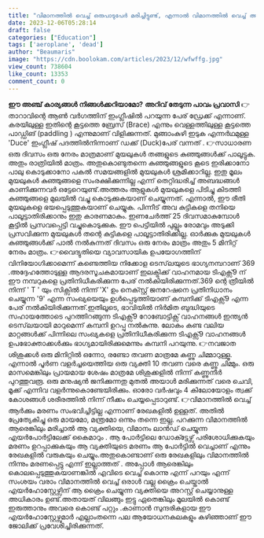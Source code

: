 ```yaml
---
title: "വിമാനത്തിൽ വെച്ച് ഒരുപാടുപേർ മരിച്ചിട്ടുണ്ട്, എന്നാൽ വിമാനത്തിൽ വെച്ച് ആർക്കും മരണം സംഭവിച്ചിട്ടില്ല എന്നാണ് രേഖകളിൽ ഉള്ളത്, അതെന്തുകൊണ്ടാണ് ?"
date: 2023-12-06T05:28:14
draft: false
categories: ["Education"]
tags: ['aeroplane', 'dead']
author: "Beaumaris"
image: "https://cdn.boolokam.com/articles/2023/12/wfwffg.jpg"
view_count: 738604
like_count: 13353
comment_count: 0
---
```


**ഈ അഞ്ച് കാര്യങ്ങൾ നിങ്ങൾക്കറിയാമോ?** **അറിവ് തേടുന്ന പാവം പ്രവാസി** 👉താറാവിന്റെ ആൺ വർഗത്തിന് ഇംഗ്ലീഷിൽ പറയുന്ന പേര് ഡ്രേക്ക് എന്നാണ്. കരയിലുള്ള ഇതിന്റെ കൂട്ടത്തെ ബ്രേസ് (Brace) എന്നും വെള്ളത്തിലുള്ള കൂട്ടത്തെ പാഡ്ഡിങ് (paddling ) എന്നുമാണ് വിളിക്കുന്നത്. മുങ്ങാംകുഴി ഇടുക എന്നർഥമുള്ള 'Duce' ഇംഗ്ലീഷ് പദത്തിൽനിന്നാണ് ഡക്ക് (Duck)പേര് വന്നത് . 👉സാധാരണ ഒരു ദിവസം ഒരു നേരം മാത്രമാണ് മുയലുകൾ തങ്ങളുടെ കുഞ്ഞുങ്ങൾക്ക് പാലൂട്ടുക. അതും രാത്രിയിൽ മാത്രം. അതുകൊണ്ടുതന്നെ കുഞ്ഞുങ്ങളുടെ കൂടെ ഇരിക്കാനോ പാലു കൊടുക്കാനോ പകൽ സമയങ്ങളിൽ മുയലുകൾ ശ്രമിക്കാറില്ല. ഇതു മൂലം മുയലുകൾ കുഞ്ഞുങ്ങളെ സംരക്ഷിക്കുന്നില്ല എന്ന് തെറ്റിദ്ധരിച്ച് അബദ്ധങ്ങൾ കാണിക്കുന്നവർ ഒട്ടേറെയുണ്ട്.അത്തരം ആളുകൾ മുയലുകളെ പിടിച്ചു കിടത്തി കുഞ്ഞുങ്ങളെ മുലയിൽ വച്ചു കൊടുക്കുകയാണ് ചെയ്യുന്നത്. എന്നാൽ, ഈ രീതി മുയലുകളെ ഭയപ്പെടുത്തുകയാണ് ചെയ്യുക. പിന്നീട് അവ കുട്ടികളെ തനിയെ പാലൂട്ടാതിരിക്കാനും ഇതു കാരണമാകും. ഇണചേർത്ത് 25 ദിവസമാകുമ്പോൾ കൂട്ടിൽ പ്രസവപ്പെട്ടി വച്ചുകൊടുക്കുക. ഈ പെട്ടിയിൽ പുല്ലും രോമവും അടുക്കി പ്രസവിക്കുന്ന മുയലുകൾ തന്റെ കുട്ടികളെ പാലൂട്ടാതിരിക്കില്ല. ഓർക്കുക മുയലുകൾ കുഞ്ഞുങ്ങൾക്ക് പാൽ നൽകുന്നത് ദിവസം ഒരു നേരം മാത്രം അതും 5 മിനിറ്റ് നേരം മാത്രം. 👉വൈദ്യുതിയെ വ്യാവസായിക ഉപയോഗത്തിന് വിനിയോഗിക്കാമെന്ന് കണ്ടെത്തിയ നിക്കോള ടെസ്‌ലയുടെ ഭാഗ്യനമ്പറാണ് 369 .അദ്ദേഹത്തോടുള്ള ആദരസൂചകമായാണ് ഇലക്ട്രിക്ക് വാഹനമായ ടിഎക്സ്9 ന് ഈ നമ്പറുകളെ പ്രതിനിധീകരിക്കുന്ന പേര് നൽകിയിരിക്കുന്നത്.369 ന്റെ ത്രീയിൽ നിന്ന് ' T ' യും സിക്സിൽ നിന്ന് 'X' ഉം നെക്സ്റ്റ് ജനറേഷനെ പ്രതിനിധാനം ചെയ്യുന്ന '9' എന്ന സംഖ്യയെയും ഉൾപ്പെടുത്തിയാണ് കമ്പനിക്ക് ടിഎക്സ്9 എന്ന പേര് നൽകിയിരിക്കുന്നത്.ഇതിലൂടെ, ഭാവിയിൽ നിർമിത ബുദ്ധിയുടെ സഹായത്തോടെ പുറത്തിറങ്ങുന്ന ടിഎക്സ്9 റോബോട്ടിക്സ് വാഹനങ്ങൾ ഇന്ത്യൻ ടെസ്‌ലയായി മാറുമെന്ന് കമ്പനി ഉറപ്പു നൽകുന്നു. ലോകം കണ്ട വലിയ മാറ്റങ്ങൾക്ക് പിന്നിലെ സംഖ്യകളെ പ്രതിനിധീകരിക്കുന്ന ടിഎക്സ്9 വാഹനങ്ങൾ ഉപഭോക്താക്കൾക്കും ഭാഗ്യമായിരിക്കുമെന്നും കമ്പനി പറയുന്നു. 👉നവജാത ശിശുക്കൾ ഒരു മിനിറ്റിൽ ഒന്നോ, രണ്ടോ തവണ മാത്രമേ കണ്ണു ചിമ്മാറുള്ളൂ. എന്നാൽ പൂർണ വളർച്ചയെത്തിയ ഒരു വ്യക്തി 10 തവണ വരെ കണ്ണു ചിമ്മും. ഒരു മാസമെങ്കിലും പ്രായമായ ശേഷം മാത്രമേ ശിശുക്കളിൽ നിന്ന് കണ്ണുനീർ പുറത്തുവരൂ. ഒരു മനുഷ്യൻ ജനിക്കുന്നതു മുതൽ അയാൾ മരിക്കുന്നത് വരെ ചെവി, മൂക്ക് എന്നിവ വളർന്നുകൊണ്ടേയിരിക്കും. ഓരോ വർഷവും 4 കിലോയോളം ത്വക്ക് കോശങ്ങൾ ശരീരത്തിൽ നിന്ന് നീക്കം ചെയ്യപ്പെടാറുണ്ട്. 👉വിമാനത്തിൽ വെച്ച് ആർക്കും മരണം സംഭവിച്ചിട്ടില്ല എന്നാണ് രേഖകളിൽ ഉള്ളത്. അതിൽ പ്രേത്യേകിച്ചു ഒരു മായമോ, മന്ത്രമോ ഒന്നും തന്നെ ഇല്ല. പറക്കുന്ന വിമാനത്തിൽ ആരെങ്കിലും മരിച്ചാൽ ആ വ്യക്തിയെ, വിമാനം ലാൻഡ് ചെയ്യുന്ന എയർപോർട്ടിലേക്ക് കൈമാറും . ആ പോർട്ടിലെ ഡോക്ട്ടേഴ്സ് പരിശോധിക്കുകയും മരണം ഉറപ്പാക്കുകയും ആ വ്യക്തിയുടെ മരണം ആ പോർട്ടിൽ വെച്ചാണ് എന്നും രേഖകളിൽ വരുകയും ചെയ്യും.അതുകൊണ്ടാണ് ഒരു രേഖകളിലും വിമാനത്തിൽ നിന്നും മരണപ്പെട്ടു എന്ന് ഇല്ലാത്തത് . അപ്പോൾ ആരെങ്കിലും കൊലപ്പെടുത്തുകയാണങ്കിൽ എവിടെ വെച്ച് കൊന്നു എന്ന് പറയും എന്ന് സംശയം വരാം വിമാനത്തിൽ വെച്ച് ഒരാൾ വല്ല ക്രൈം ചെയ്താൽ എയർഹോസ്റ്റേഴ്സിന് ആ ക്രൈം ചെയ്യുന്ന വ്യക്തിയെ അറസ്റ്റ് ചെയ്യാനുള്ള അധികാരം ഉണ്ട്.അതായത് വിലങ്ങും ഇട്ടു ഏതെങ്കിലും മൂലയിൽ കൊണ്ട് ഇരുത്താനും അവരെ കൊണ്ട് പറ്റും .കാണാൻ സുന്ദരികളായ ഈ എയർഹോസ്റ്റേഴ്സുമാർ എല്ലാംതന്നെ പല ആയോധനകലകളും കഴിഞ്ഞാണ് ഈ ജോലിക്ക് പ്രവേശിച്ചിരിക്കുന്നത്.
